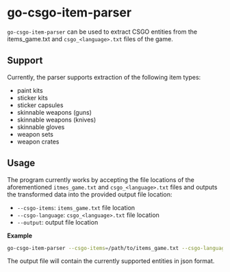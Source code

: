 # go-csgo-item-parser

`go-csgo-item-parser` can be used to extract CSGO entities from the items_game.txt and `csgo_<language>.txt`
files of the game.


## Support

Currently, the parser supports extraction of the following item types:

- paint kits
- sticker kits
- sticker capsules
- skinnable weapons (guns)
- skinnable weapons (knives)
- skinnable gloves
- weapon sets
- weapon crates


## Usage

The program currently works by accepting the file locations of the aforementioned `itmes_game.txt` and
`csgo_<language>.txt` files and outputs the transformed data into the provided output file location:

- `--csgo-items`: `items_game.txt` file location
- `--csgo-language`: `csgo_<language>.txt` file location
- `--output`: output file location

**Example**

```bash
go-csgo-item-parser --csgo-items=/path/to/items_game.txt --csgo-language=/path/to/csgo_english.txt --output=/path/to/result.json
```

The output file will contain the currently supported entities in json format.

